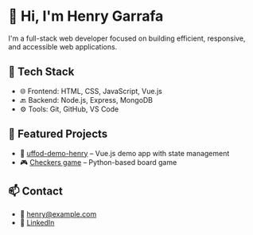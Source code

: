 # 👋 Hi, I'm Henry Garrafa
I'm a full-stack web developer focused on building efficient, responsive, and accessible web applications.

## 🔧 Tech Stack
- 🌐 Frontend: HTML, CSS, JavaScript, Vue.js
- 🔙 Backend: Node.js, Express, MongoDB
- ⚙️ Tools: Git, GitHub, VS Code

## 📂 Featured Projects
- 🔁 [uffod-demo-henry](https://github.com/HenryGarrafa/uffod-demo-henry) – Vue.js demo app with state management
- 🎮 [Checkers game](https://github.com/HenryGarrafa/Project1_Checkers-game) – Python-based board game

## 📫 Contact
- 📧 henry@example.com
- 💼 [LinkedIn](https://linkedin.com/in/henry-garrafa-741079348/)

